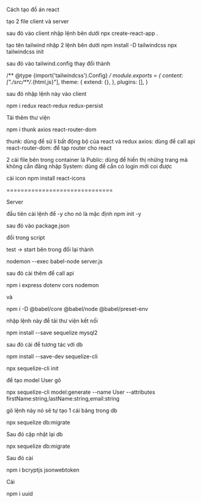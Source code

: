 Cách tạo đồ án react

tạo 2 file client và server

sau đó vào client nhập lệnh bên dưới
npx create-react-app .	

tạo tên tailwind nhập 2 lệnh bên dưới
npm install -D tailwindcss
npx tailwindcss init

sau đó vào tailwind.config 
thay đổi thành 

/** @type {import('tailwindcss').Config} */
module.exports = {
  content: ["./src/**/*.{html,js}"],
  theme: {
    extend: {},
  },
  plugins: [],
}


sau đó nhập lệnh này vào client

npm i redux react-redux redux-persist


Tải thêm thư viện 

npm i thunk axios react-router-dom

thunk: dùng để sử lí bất động bộ của react và redux
axios: dùng để call api
react-router-dom: để tạp router cho react 

2 cái file bên trong container là
Public: dùng để hiển thị những trang mà không cần đăng nhập
System: dùng để cần có login mới coi được 


cài icon 
npm install react-icons


==============================


Server

đầu tiên cài lệnh để -y cho nó là mặc định
npm init -y

sau đó vào package.json

đổi trong script

test -> start
bên trong đổi lại thành 

nodemon --exec babel-node server.js


sau đó cài thêm để call api

npm i express dotenv cors nodemon

và 

npm i -D @babel/core @babel/node @babel/preset-env




nhập lệnh này để tải thư viện kết nối 

npm install --save sequelize mysql2


sau đó cài để tương tác với db

npm install --save-dev sequelize-cli

npx sequelize-cli init



để tạo model User gõ

npx sequelize-cli model:generate --name User --attributes firstName:string,lastName:string,email:string


gõ lệnh này nó sẽ tự tạo 1 cái bảng trong db

npx sequelize db:migrate 



Sau đó cập nhật lại db 

npx sequelize db:migrate


Sau đó cài 

npm i bcryptjs jsonwebtoken


Cài 

npm i uuid
